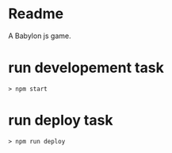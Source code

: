 # Readme

A Babylon js game.


# run developement task
```
> npm start
```

# run deploy task
```
> npm run deploy 
```




